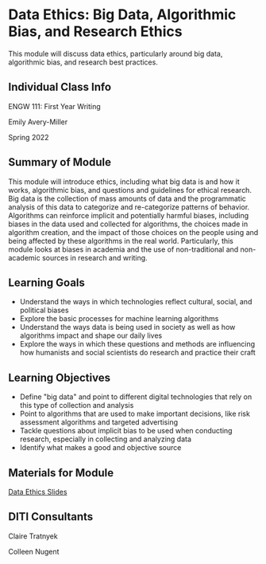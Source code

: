 <h1>Data Ethics: Big Data, Algorithmic Bias, and Research Ethics</h1>

This module will discuss data ethics, particularly around big data, algorithmic bias, and research best practices.

<h2>Individual Class Info</h2>

ENGW 111: First Year Writing

Emily Avery-Miller

Spring 2022

<h2>Summary of Module</h2>

This module will introduce ethics, including what big data is and how it works, algorithmic bias, and questions and guidelines for ethical research. Big data is the collection of mass amounts of data and the programmatic analysis of this data to categorize and re-categorize patterns of behavior. Algorithms can reinforce implicit and potentially harmful biases, including biases in the data used and collected for algorithms, the choices made in algorithm creation, and the impact of those choices on the people using and being affected by these algorithms in the real world. Particularly, this module looks at biases in academia and the use of non-traditional and non-academic sources in research and writing.

<h2>Learning Goals</h2>

* Understand the ways in which technologies reflect cultural, social, and political biases
* Explore the basic processes for machine learning algorithms
* Understand the ways data is being used in society as well as how algorithms impact and shape our daily lives
* Explore the ways in which these questions and methods are influencing how humanists and social scientists do research and practice their craft

<h2>Learning Objectives</h2>

* Define "big data" and point to different digital technologies that rely on this type of collection and analysis
* Point to algorithms that are used to make important decisions, like risk assessment algorithms and targeted advertising
* Tackle questions about implicit bias to be used when conducting research, especially in collecting and analyzing data
* Identify what makes a good and objective source

<h2>Materials for Module</h2>

[Data Ethics Slides](https://github.com/NULabNortheastern/digitalassignmentshowcase/blob/master/data-ethics/sp22-averymiller-engw1111-dataethics/Avery-Miller_%20Data%20Ethics_%20SP22%20slides.pdf)

<h2>DITI Consultants</h2>

Claire Tratnyek

Colleen Nugent